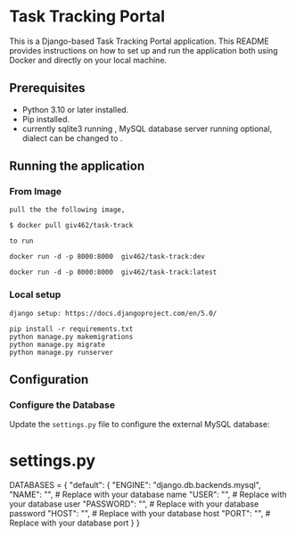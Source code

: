 # Task Tracking Portal

This is a Django-based Task Tracking Portal application. This README provides instructions on how to set up and run the application both using Docker and directly on your local machine.

## Prerequisites

- Python 3.10 or later installed.
- Pip installed.
- currently  sqlite3 running , MySQL database server running optional, dialect can be changed to  .

## Running the application


### From Image

    pull the the following image, 

    $ docker pull giv462/task-track

    to run 

    docker run -d -p 8000:8000  giv462/task-track:dev

    docker run -d -p 8000:8000  giv462/task-track:latest   

### Local setup

    django setup: https://docs.djangoproject.com/en/5.0/

    pip install -r requirements.txt
    python manage.py makemigrations
    python manage.py migrate
    python manage.py runserver

## Configuration

### Configure the Database

Update the `settings.py` file to configure the external MySQL database:

# settings.py

DATABASES = {
    "default": {
        "ENGINE": "django.db.backends.mysql",
        "NAME": "",      # Replace with your database name
        "USER": "",      # Replace with your database user
        "PASSWORD": "",  # Replace with your database password
        "HOST": "",      # Replace with your database host
        "PORT": "",      # Replace with your database port
    }
}


